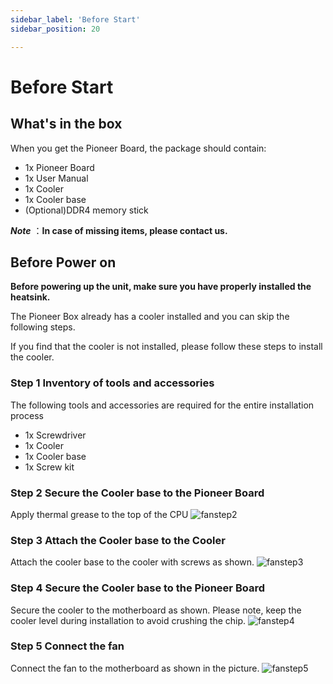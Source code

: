 ```yaml
---
sidebar_label: 'Before Start'
sidebar_position: 20

---
```


# Before Start

## What's in the box

When you get the Pioneer Board, the package should contain:
- 1x Pioneer Board
- 1x User Manual
- 1x Cooler
- 1x Cooler base
- (Optional)DDR4 memory stick

  
***Note*** ：**In case of missing items, please contact us.**

## Before Power on
**Before powering up the unit, make sure you have properly installed the heatsink.**   

The Pioneer Box already has a cooler installed and you can skip the following steps.

If you find that the cooler is not installed, please follow these steps to install the cooler.  

### Step 1 Inventory of tools and accessories
The following tools and accessories are required for the entire installation process
- 1x Screwdriver
- 1x Cooler
- 1x Cooler base
- 1x Screw kit  

### Step 2 Secure the Cooler base to the Pioneer Board
Apply thermal grease to the top of the CPU
![fanstep2](/docs/pioneer/fanstep2.webp)

### Step 3 Attach the Cooler base to the Cooler
Attach the cooler base to the cooler with screws as shown.
![fanstep3](/docs/pioneer/fanstep3.webp)

### Step 4 Secure the Cooler base to the Pioneer Board
Secure the cooler to the motherboard as shown. Please note, keep the cooler level during installation to avoid crushing the chip.
![fanstep4](/docs/pioneer/fanstep4.webp)

### Step 5 Connect the fan
Connect the fan to the motherboard as shown in the picture.
![fanstep5](/docs/pioneer/fanstep5.webp)
